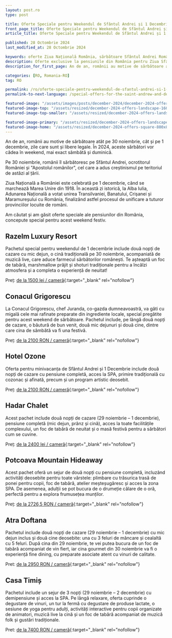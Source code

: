 ```yaml
---
layout: post.ro
type: post

title: Oferte Speciale pentru Weekendul de Sfântul Andrei și 1 Decembrie la pensiuni din România (2024) #up in browser, max 60 chars
front_page_title: Oferte Speciale pentru Weekendul de Sfântul Andrei și 1 Decembrie la pensiuni din România (2024) #shows on the front page
article_title: Oferte Speciale pentru Weekendul de Sfântul Andrei și 1 Decembrie la pensiuni din România (2024) #shows on article page

published: 28 Octombrie 2024
last_modified_at: 28 Octombrie 2024

keywords: oferte Ziua Națională România, sărbătoare Sfântul Andrei România, mini-vacanță 1 Decembrie, oferte pensiuni România, pachete weekend festiv România, Conacul Grigorescu, Hotel Ozone, Cabana Hadar, Potcoava Mountain Hideaway, Atra Doftana, pachet de vacanță Casa Timiș.
description: Oferte exclusive la pensiunile din România pentru Ziua Sfântului Andrei și Ziua Națională pe 30 noiembrie – 1 decembrie 2024. Sărbătoriți cu pachete festive la destinații de top, incluzând mese gourmet, acces la SPA și experiențe unice. #max 160 chars
description_for_first_page: An de an, românii au motive de sărbătoare atât pe 30 noiembrie, cât și pe 1 decembrie, zile care sunt și libere legale. În 2024, aceste sărbători vor cădea în weekend, mai exact sâmbătă și duminică.

categories: [RO, Romania-RO]
tag: RO

permalink: /ro/oferte-speciale-pentru-weekendul-de-sfantul-andrei-si-1-decembrie/
permalink-to-next-language: /special-offers-for-the-saint-andrew-and-december-1st-weekend/

featured-image: "/assets/images/posts/december-2024/december-2024-offers-landscape.webp" # full size, poate fi empty daca featured-image-top e empty
featured-image-top: "/assets/resized/december-2024-offers-landscape-1600x900.webp" # prima poza din articol, poate fi empty
featured-image-top-smaller: "/assets/resized/december-2024-offers-landscape-800x450.webp" # 800

featured-image-primary: "/assets/resized/december-2024-offers-landscape-800x450.webp" # poza care apare pe prima pagina landscape
featured-image-home: "/assets/resized/december-2024-offers-square-800x800.webp" # poza care apare pe prima pagina square
---
```

An de an, românii au motive de sărbătoare atât pe 30 noiembrie, cât și pe 1 decembrie, zile care sunt și libere legale. În 2024, aceste sărbători vor cădea în weekend, mai exact sâmbătă și duminică.

Pe 30 noiembrie, românii îl sărbătoresc pe Sfântul Andrei, ocrotitorul României și "Apostolul românilor", cel care a adus creștinismul pe teritoriul de astăzi al țării.

Ziua Națională a României este celebrată pe 1 decembrie, când se marchează Marea Unire din 1918. În această zi istorică, la Alba Iulia, Adunarea Națională a votat unirea Transilvaniei, Banatului, Crișanei și Maramureșului cu România, finalizând astfel procesul de unificare a tuturor provinciilor locuite de români.

Am căutat și am găsit oferte speciale ale pensiunilor din România, concepute special pentru acest weekend festiv.

## Razelm Luxury Resort

Pachetul special pentru weekendul de 1 decembrie include două nopți de cazare cu mic dejun, o cină tradițională pe 30 noiembrie, acompaniată de muzică live, care aduce farmecul sărbătorilor românești. Te așteaptă un foc de tabără, marshmallow prăjit și shoturi tradiționale pentru a încălzi atmosfera și a completa o experiență de neuitat!

Preț: [de la 1500 lei / cameră](https://razelmluxuryresort.ro/oferte-speciale/){:target="_blank" rel="nofollow"}

<div data-gyg-widget="auto" data-gyg-partner-id="HA6BSPM" data-gyg-cmp="1 decembrie si sfantul andrei"></div>

## Conacul Grigorescu

La Conacul Grigorescu, chef Juranda, co-gazda dumneavoastră, va găti cu migală cele mai rafinate preparate din ingrediente locale, special pregătite pentru acest weekend de sărbătoare. Pachetul include, pe lângă două nopți de cazare, o băutură de bun venit, două mic dejunuri și două cine, dintre care cina de sâmbătă va fi una festivă.

Preț: [de la 2100 RON / cameră](https://conacul-grigorescu-terra-carpatica.pynbooking.direct/){:target="_blank" rel="nofollow"}

## Hotel Ozone

Oferta pentru minivacanța de Sfântul Andrei și 1 Decembrie include două nopți de cazare cu pensiune completă, acces la SPA, primire tradițională cu cozonac și afinată, precum și un program artistic deosebit.

Preț: [de la 2100 RON / cameră](https://www.o3zone.ro/oferte-speciale/){:target="_blank" rel="nofollow"}

## Hadar Chalet

Acest pachet include două nopți de cazare (29 noiembrie – 1 decembrie), pensiune completă (mic dejun, prânz și cină), acces la toate facilitățile complexului, un foc de tabără de neuitat și o masă festivă pentru a sărbători cum se cuvine.

Preț: [de la 2400 lei / cameră](https://hadarchalet.ro/){:target="_blank" rel="nofollow"}

## Potcoava Mountain Hideaway

Acest pachet oferă un sejur de două nopți cu pensiune completă, incluzând activități deosebite pentru toate vârstele: plimbare cu trăsurica trasă de ponei pentru copii, foc de tabără, atelier meșteșugăresc și acces la zona SPA. De asemenea, adulții se pot bucura de o drumeție călare de o oră, perfectă pentru a explora frumusețea munților.

Preț: [de la 2726,5 RON / cameră](https://potcoava.ro/pachete-de-vacanta/){:target="_blank" rel="nofollow"}

## Atra Doftana

Pachetul include două nopți de cazare (29 noiembrie – 1 decembrie) cu mic dejun inclus și două cine deosebite: una cu 3 feluri de mâncare și cealaltă cu 5 feluri. După cina din 29 noiembrie, te vei putea bucura de un foc de tabără acompaniat de vin fiert, iar cina gourmet din 30 noiembrie va fi o experiență fine dining, cu preparate asociate atent cu vinuri de calitate.

Pret: [de la 2950 RON / cameră](https://atradoftana.ro){:target="_blank" rel="nofollow"}

## Casa Timiș

Pachetul include un sejur de 3 nopți (29 noiembrie – 2 decembrie) cu demipensiune și acces la SPA. Pe lângă relaxare, oferta cuprinde o degustare de vinuri, un tur la fermă cu degustare de produse lactate, o sesiune de yoga pentru adulți, activități interactive pentru copii organizate de animatori, muzică live la cină și un foc de tabără acompaniat de muzică folk și gustări tradiționale.

Pret: [de la 7400 RON / cameră](https://casatimis.ro){:target="_blank" rel="nofollow"}

<div data-gyg-widget="auto" data-gyg-partner-id="HA6BSPM" data-gyg-cmp="1 decembrie si sfantul andrei"></div>